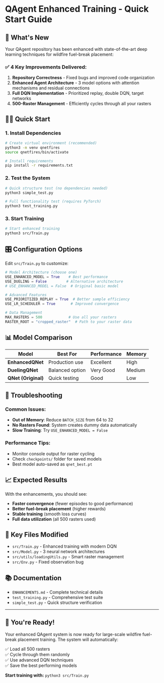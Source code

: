 # QAgent Enhanced Training - Quick Start Guide

## 🚀 What's New

Your QAgent repository has been enhanced with state-of-the-art deep learning techniques for wildfire fuel-break placement:

### ✅ **4 Key Improvements Delivered:**

1. **Repository Correctness** - Fixed bugs and improved code organization
2. **Enhanced Agent Architecture** - 3 model options with attention mechanisms and residual connections  
3. **Full DQN Implementation** - Prioritized replay, double DQN, target networks
4. **500-Raster Management** - Efficiently cycles through all your rasters

## 🏃‍♂️ Quick Start

### 1. Install Dependencies
```bash
# Create virtual environment (recommended)
python3 -m venv qnetfires
source qnetfires/bin/activate

# Install requirements
pip install -r requirements.txt
```

### 2. Test the System
```bash
# Quick structure test (no dependencies needed)
python3 simple_test.py

# Full functionality test (requires PyTorch)
python3 test_training.py
```

### 3. Start Training
```bash
# Start enhanced training
python3 src/Train.py
```

## 🎛️ Configuration Options

Edit `src/Train.py` to customize:

```python
# Model Architecture (choose one)
USE_ENHANCED_MODEL = True    # Best performance
USE_DUELING = False         # Alternative architecture
# USE_ENHANCED_MODEL = False  # Original basic model

# Advanced Features
USE_PRIORITIZED_REPLAY = True  # Better sample efficiency
USE_LR_SCHEDULER = True       # Improved convergence

# Data Management
MAX_RASTERS = 500            # Use all your rasters
RASTER_ROOT = "cropped_raster"  # Path to your raster data
```

## 📊 Model Comparison

| Model | Best For | Performance | Memory |
|-------|----------|-------------|---------|
| **EnhancedQNet** | Production use | Excellent | High |
| **DuelingQNet** | Balanced option | Very Good | Medium |
| **QNet (Original)** | Quick testing | Good | Low |

## 🔧 Troubleshooting

### Common Issues:
- **Out of Memory**: Reduce `BATCH_SIZE` from 64 to 32
- **No Rasters Found**: System creates dummy data automatically
- **Slow Training**: Try `USE_ENHANCED_MODEL = False`

### Performance Tips:
- Monitor console output for raster cycling
- Check `checkpoints/` folder for saved models
- Best model auto-saved as `qnet_best.pt`

## 📈 Expected Results

With the enhancements, you should see:
- **Faster convergence** (fewer episodes to good performance)
- **Better fuel-break placement** (higher rewards)
- **Stable training** (smooth loss curves)
- **Full data utilization** (all 500 rasters used)

## 🎯 Key Files Modified

- `src/Train.py` - Enhanced training with modern DQN
- `src/Model.py` - 3 neural network architectures
- `src/utils/loadingUtils.py` - Smart raster management
- `src/Env.py` - Fixed observation bug

## 📚 Documentation

- `ENHANCEMENTS.md` - Complete technical details
- `test_training.py` - Comprehensive test suite
- `simple_test.py` - Quick structure verification

---

## 🎉 You're Ready!

Your enhanced QAgent system is now ready for large-scale wildfire fuel-break placement training. The system will automatically:

✅ Load all 500 rasters  
✅ Cycle through them randomly  
✅ Use advanced DQN techniques  
✅ Save the best performing models  

**Start training with:** `python3 src/Train.py`